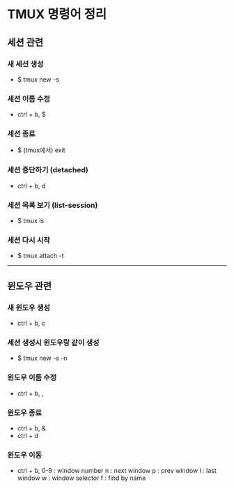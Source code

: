 # TMUX 명령어 정리
## 세션 관련
### 새 세션 생성
* $ tmux new -s <session-name>

### 세션 이름 수정
* ctrl + b, $

### 세션 종료
* $ (tmux에서) exit

### 세션 중단하기 (detached)
* ctrl + b, d

### 세션 목록 보기 (list-session)
* $ tmux ls

### 세션 다시 시작
* $ tmux attach -t <session-number or session-name>
---
## 윈도우 관련
### 새 윈도우 생성
* ctrl + b, c

### 세션 생성시 윈도우랑 같이 생성
* $ tmux new -s <session-name> -n <window-name>

### 윈도우 이름 수정
* ctrl + b, ,

### 윈도우 종료
* ctrl + b, &
* ctrl + d

### 윈도우 이동
* ctrl + b, 0-9 : window number
            n : next window
            p : prev window
            l : last window
            w : window selector
            f : find by name